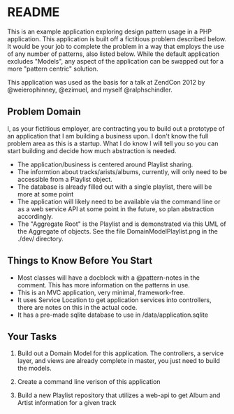 README
======

This is an example application exploring design pattern usage in a PHP
application.  This application is built off a fictitious problem
described below.  It would be your job to complete the problem in a way
that employs the use of any number of patterns, also listed below.
While the default application excludes "Models", any aspect of the
application can be swapped out for a more "pattern centric" solution.

This application was used as the basis for a talk at ZendCon 2012 by
@weierophinney, @ezimuel, and myself @ralphschindler.

Problem Domain
--------------

I, as your fictitious employer, are contracting you to build out a
prototype of an application that I am building a business upon. I
don't know the full problem area as this is a startup.  What I do
know I will tell you so you can start building and decide how much
abstraction is needed.

* The application/business is centered around Playlist sharing.
* The informtion about tracks/arists/albums, currently, will only
  need to be accessible from a Playlist object.
* The database is already filled out with a single playlist, there
  will be more at some point
* The application will likely need to be available via the command
  line or as a web service API at some point in the future, so plan
  abstraction accordingly.
* The "Aggregate Root" is the Playlist and is demonstrated via this
  UML of the Aggregate of objects. See the file DomainModelPlaylist.png
  in the ./dev/ directory.

Things to Know Before You Start
-------------------------------

* Most classes will have a docblock with a @pattern-notes in the
  comment. This has more information on the patterns in use.
* This is an MVC application, very minimal, framework-free.
* It uses Service Location to get application services into controllers,
  there are notes on this in the actual code.
* It has a pre-made sqlite database to use in /data/application.sqlite

Your Tasks
----------

1) Build out a Domain Model for this application.  The controllers,
   a service layer, and views are already complete in master, you
   just need to build the models.

2) Create a command line verison of this application

3) Build a new Playlist repository that utilizes a web-api to get
   Album and Artist information for a given track